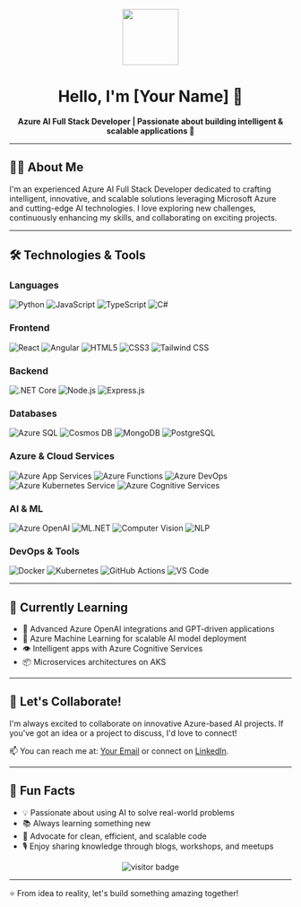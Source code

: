 <p align="center">
  <img src="https://user-images.githubusercontent.com/74038190/192140555-6d6c2f58-a8d2-4e10-8e24-7cc6f4b3e1a9.gif" width="100"/>
</p>

<h1 align="center">Hello, I'm [Your Name] 👋</h1>

<p align="center">
  <strong>Azure AI Full Stack Developer | Passionate about building intelligent & scalable applications 🚀</strong>
</p>

---

## 👨‍💻 About Me

I'm an experienced Azure AI Full Stack Developer dedicated to crafting intelligent, innovative, and scalable solutions leveraging Microsoft Azure and cutting-edge AI technologies. I love exploring new challenges, continuously enhancing my skills, and collaborating on exciting projects.

---

## 🛠️ Technologies & Tools

### **Languages**

![Python](https://img.shields.io/badge/-Python-3776AB?logo=python&logoColor=white&style=flat-square)
![JavaScript](https://img.shields.io/badge/-JavaScript-F7DF1E?logo=javascript&logoColor=black&style=flat-square)
![TypeScript](https://img.shields.io/badge/-TypeScript-3178C6?logo=typescript&logoColor=white&style=flat-square)
![C#](https://img.shields.io/badge/-C%23-239120?logo=csharp&logoColor=white&style=flat-square)

### **Frontend**

![React](https://img.shields.io/badge/-React-61DAFB?logo=react&logoColor=black&style=flat-square)
![Angular](https://img.shields.io/badge/-Angular-DD0031?logo=angular&logoColor=white&style=flat-square)
![HTML5](https://img.shields.io/badge/-HTML5-E34F26?logo=html5&logoColor=white&style=flat-square)
![CSS3](https://img.shields.io/badge/-CSS3-1572B6?logo=css3&logoColor=white&style=flat-square)
![Tailwind CSS](https://img.shields.io/badge/-Tailwind%20CSS-06B6D4?logo=tailwind-css&logoColor=white&style=flat-square)

### **Backend**

![.NET Core](https://img.shields.io/badge/-.NET%20Core-512BD4?logo=dotnet&logoColor=white&style=flat-square)
![Node.js](https://img.shields.io/badge/-Node.js-339933?logo=node.js&logoColor=white&style=flat-square)
![Express.js](https://img.shields.io/badge/-Express.js-000000?logo=express&logoColor=white&style=flat-square)

### **Databases**

![Azure SQL](https://img.shields.io/badge/-Azure%20SQL-0078D4?logo=microsoft-azure&logoColor=white&style=flat-square)
![Cosmos DB](https://img.shields.io/badge/-Cosmos%20DB-0078D4?logo=azure-cosmos-db&logoColor=white&style=flat-square)
![MongoDB](https://img.shields.io/badge/-MongoDB-47A248?logo=mongodb&logoColor=white&style=flat-square)
![PostgreSQL](https://img.shields.io/badge/-PostgreSQL-4169E1?logo=postgresql&logoColor=white&style=flat-square)

### **Azure & Cloud Services**

![Azure App Services](https://img.shields.io/badge/-Azure%20App%20Services-0078D4?logo=microsoft-azure&logoColor=white&style=flat-square)
![Azure Functions](https://img.shields.io/badge/-Azure%20Functions-0062AD?logo=azure-functions&logoColor=white&style=flat-square)
![Azure DevOps](https://img.shields.io/badge/-Azure%20DevOps-0078D7?logo=azure-devops&logoColor=white&style=flat-square)
![Azure Kubernetes Service](https://img.shields.io/badge/-Azure%20Kubernetes%20Service-326CE5?logo=kubernetes&logoColor=white&style=flat-square)
![Azure Cognitive Services](https://img.shields.io/badge/-Azure%20Cognitive%20Services-0078D4?logo=microsoft-azure&logoColor=white&style=flat-square)

### **AI & ML**

![Azure OpenAI](https://img.shields.io/badge/-Azure%20OpenAI-00A1F1?logo=openai&logoColor=white&style=flat-square)
![ML.NET](https://img.shields.io/badge/-ML.NET-512BD4?logo=dotnet&logoColor=white&style=flat-square)
![Computer Vision](https://img.shields.io/badge/-Computer%20Vision-0078D4?logo=azure-cognitive-services&logoColor=white&style=flat-square)
![NLP](https://img.shields.io/badge/-NLP-FF6F00?logo=tensorflow&logoColor=white&style=flat-square)

### **DevOps & Tools**

![Docker](https://img.shields.io/badge/-Docker-2496ED?logo=docker&logoColor=white&style=flat-square)
![Kubernetes](https://img.shields.io/badge/-Kubernetes-326CE5?logo=kubernetes&logoColor=white&style=flat-square)
![GitHub Actions](https://img.shields.io/badge/-GitHub%20Actions-2088FF?logo=github-actions&logoColor=white&style=flat-square)
![VS Code](https://img.shields.io/badge/-VS%20Code-007ACC?logo=visual-studio-code&logoColor=white&style=flat-square)

---

## 🌱 Currently Learning

- 🚀 Advanced Azure OpenAI integrations and GPT-driven applications
- 🧠 Azure Machine Learning for scalable AI model deployment
- 👁️ Intelligent apps with Azure Cognitive Services
- 📦 Microservices architectures on AKS

---

## 🤝 Let's Collaborate!

I'm always excited to collaborate on innovative Azure-based AI projects. If you've got an idea or a project to discuss, I'd love to connect!

📫 You can reach me at: [Your Email](mailto:your.email@example.com) or connect on [LinkedIn](https://linkedin.com/in/yourprofile).

---

## 🎯 Fun Facts

- 💡 Passionate about using AI to solve real-world problems
- 📚 Always learning something new
- 🚀 Advocate for clean, efficient, and scalable code
- 🎙️ Enjoy sharing knowledge through blogs, workshops, and meetups

<p align="center">
  <img src="https://visitor-badge.laobi.icu/badge?page_id=yourusername.yourrepository" alt="visitor badge"/>
</p>

---

⭐️ From idea to reality, let's build something amazing together!
